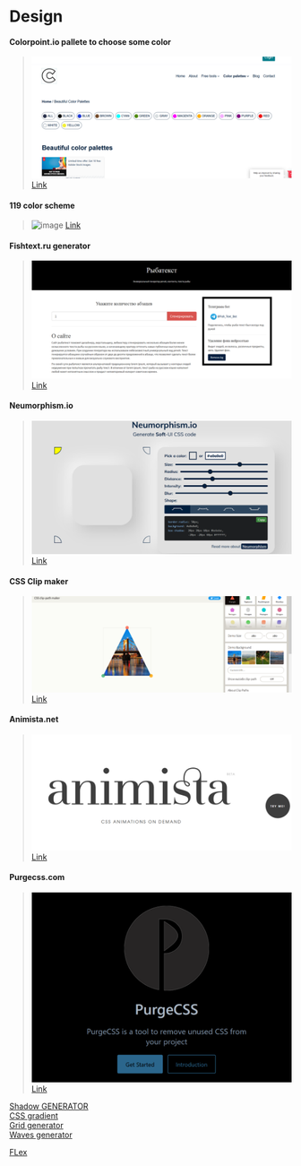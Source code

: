 # Design
#### Colorpoint.io pallete to choose some color 
> ![image](images/colorpallete.PNG)
[Link](https://www.colorpoint.io/beautiful-color-palettes/)

#### 119 color scheme
> ![image](http://vladimirchernyshov.ru/wp-content/uploads/2014/09/119.png)
[Link](http://vladimirchernyshov.ru/119-trendovyx-cvetov-dlya-sozdaniya-fantasticheskix-sajtov-na-50-zhivyx-primerax/)

#### Fishtext.ru generator 
>![image](images/fishtext.PNG)
[Link](https://fishtext.ru/index.php)

#### Neumorphism.io
>![image](images/neumorhism.PNG)
[Link](https://neumorphism.io/#e0e0e0)

#### CSS Clip maker
>![image](images/css-clip.PNG)
[Link](https://bennettfeely.com/clippy/)

#### Animista.net
>![image](images/animista.PNG)
[Link](https://animista.net/)

#### Purgecss.com
>![image](images/pursecss.PNG)
[Link](https://purgecss.com/)


<a href="https://shadows.brumm.af/">Shadow GENERATOR</a><br>
<a href="https://cssgradient.io/">CSS gradient</a><br>
<a href="https://cssgrid-generator.netlify.app/">Grid generator</a><br>
<a href="https://getwaves.io/">Waves generator</a><br>

<a href="https://flexbox.malven.co/">FLex</a><br>